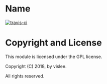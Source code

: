 Name
====

[![travis-ci](https://travis-ci.org/vislee/ngx_http_waf_module.svg?branch=master)](https://travis-ci.org/vislee/ngx_http_waf_module)


Copyright and License
=====================

This module is licensed under the GPL license.

Copyright (C) 2018, by vislee.

All rights reserved.
